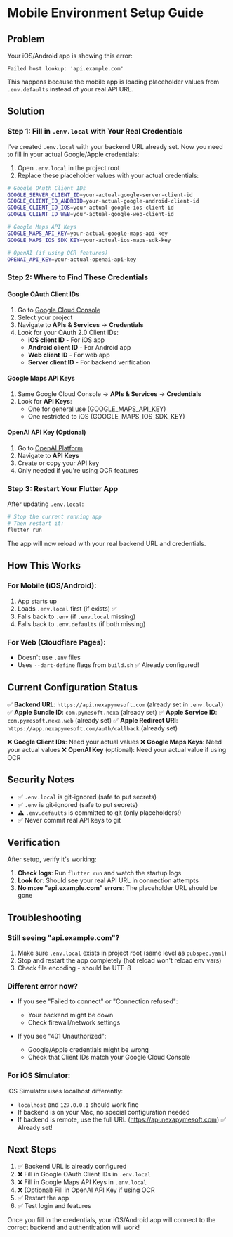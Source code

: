 # Mobile Environment Setup Guide

## Problem

Your iOS/Android app is showing this error:
```
Failed host lookup: 'api.example.com'
```

This happens because the mobile app is loading placeholder values from `.env.defaults` instead of your real API URL.

## Solution

### Step 1: Fill in `.env.local` with Your Real Credentials

I've created `.env.local` with your backend URL already set. Now you need to fill in your actual Google/Apple credentials:

1. Open `.env.local` in the project root
2. Replace these placeholder values with your actual credentials:

```bash
# Google OAuth Client IDs
GOOGLE_SERVER_CLIENT_ID=your-actual-google-server-client-id
GOOGLE_CLIENT_ID_ANDROID=your-actual-google-android-client-id
GOOGLE_CLIENT_ID_IOS=your-actual-google-ios-client-id
GOOGLE_CLIENT_ID_WEB=your-actual-google-web-client-id

# Google Maps API Keys
GOOGLE_MAPS_API_KEY=your-actual-google-maps-api-key
GOOGLE_MAPS_IOS_SDK_KEY=your-actual-ios-maps-sdk-key

# OpenAI (if using OCR features)
OPENAI_API_KEY=your-actual-openai-api-key
```

### Step 2: Where to Find These Credentials

#### Google OAuth Client IDs
1. Go to [Google Cloud Console](https://console.cloud.google.com)
2. Select your project
3. Navigate to **APIs & Services** → **Credentials**
4. Look for your OAuth 2.0 Client IDs:
   - **iOS client ID** - For iOS app
   - **Android client ID** - For Android app
   - **Web client ID** - For web app
   - **Server client ID** - For backend verification

#### Google Maps API Keys
1. Same Google Cloud Console → **APIs & Services** → **Credentials**
2. Look for **API Keys**:
   - One for general use (GOOGLE_MAPS_API_KEY)
   - One restricted to iOS (GOOGLE_MAPS_IOS_SDK_KEY)

#### OpenAI API Key (Optional)
1. Go to [OpenAI Platform](https://platform.openai.com)
2. Navigate to **API Keys**
3. Create or copy your API key
4. Only needed if you're using OCR features

### Step 3: Restart Your Flutter App

After updating `.env.local`:

```bash
# Stop the current running app
# Then restart it:
flutter run
```

The app will now reload with your real backend URL and credentials.

## How This Works

### For Mobile (iOS/Android):
1. App starts up
2. Loads `.env.local` first (if exists) ✅
3. Falls back to `.env` (if `.env.local` missing)
4. Falls back to `.env.defaults` (if both missing)

### For Web (Cloudflare Pages):
- Doesn't use `.env` files
- Uses `--dart-define` flags from `build.sh` ✅ Already configured!

## Current Configuration Status

✅ **Backend URL**: `https://api.nexapymesoft.com` (already set in `.env.local`)
✅ **Apple Bundle ID**: `com.pymesoft.nexa` (already set)
✅ **Apple Service ID**: `com.pymesoft.nexa.web` (already set)
✅ **Apple Redirect URI**: `https://app.nexapymesoft.com/auth/callback` (already set)

❌ **Google Client IDs**: Need your actual values
❌ **Google Maps Keys**: Need your actual values
❌ **OpenAI Key** (optional): Need your actual value if using OCR

## Security Notes

- ✅ `.env.local` is git-ignored (safe to put secrets)
- ✅ `.env` is git-ignored (safe to put secrets)
- ⚠️ `.env.defaults` is committed to git (only placeholders!)
- ✅ Never commit real API keys to git

## Verification

After setup, verify it's working:

1. **Check logs**: Run `flutter run` and watch the startup logs
2. **Look for**: Should see your real API URL in connection attempts
3. **No more "api.example.com" errors**: The placeholder URL should be gone

## Troubleshooting

### Still seeing "api.example.com"?

1. Make sure `.env.local` exists in project root (same level as `pubspec.yaml`)
2. Stop and restart the app completely (hot reload won't reload env vars)
3. Check file encoding - should be UTF-8

### Different error now?

- If you see "Failed to connect" or "Connection refused":
  - Your backend might be down
  - Check firewall/network settings

- If you see "401 Unauthorized":
  - Google/Apple credentials might be wrong
  - Check that Client IDs match your Google Cloud Console

### For iOS Simulator:

iOS Simulator uses localhost differently:
- `localhost` and `127.0.0.1` should work fine
- If backend is on your Mac, no special configuration needed
- If backend is remote, use the full URL (https://api.nexapymesoft.com) ✅ Already set!

## Next Steps

1. ✅ Backend URL is already configured
2. ❌ Fill in Google OAuth Client IDs in `.env.local`
3. ❌ Fill in Google Maps API Keys in `.env.local`
4. ❌ (Optional) Fill in OpenAI API Key if using OCR
5. ✅ Restart the app
6. ✅ Test login and features

Once you fill in the credentials, your iOS/Android app will connect to the correct backend and authentication will work!
